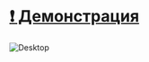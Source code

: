 # [:exclamation: Демонстрация](https://anovic123.github.io/Skateboards) 

![Desktop](/img/git/desktop.png)